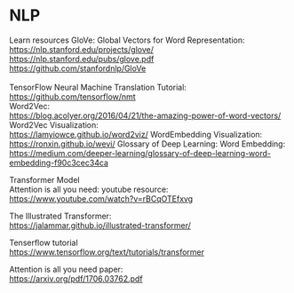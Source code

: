 # NLP
Learn resources
GloVe: Global Vectors for Word Representation: <br/>
https://nlp.stanford.edu/projects/glove/ <br/>
https://nlp.stanford.edu/pubs/glove.pdf <br/>
https://github.com/stanfordnlp/GloVe <br/>
<br/>
TensorFlow Neural Machine Translation Tutorial: <br/>
https://github.com/tensorflow/nmt <br/>
Word2Vec: <br/>
https://blog.acolyer.org/2016/04/21/the-amazing-power-of-word-vectors/
Word2Vec Visualization: <br/>
https://lamyiowce.github.io/word2viz/
WordEmbedding Visualization: <br/>
https://ronxin.github.io/wevi/
Glossary of Deep Learning: Word Embedding: <br/>
https://medium.com/deeper-learning/glossary-of-deep-learning-word-embedding-f90c3cec34ca

Transformer Model <br/>
Attention is all you need: youtube resource: <br/>
https://www.youtube.com/watch?v=rBCqOTEfxvg

The Illustrated Transformer: <br/>
https://jalammar.github.io/illustrated-transformer/  

Tenserflow tutorial <br/>
https://www.tensorflow.org/text/tutorials/transformer

Attention is all you need paper: <br/>
https://arxiv.org/pdf/1706.03762.pdf
